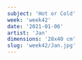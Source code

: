 ```yaml
---
subject: 'Hot or Cold'
week: 'week42'
date: '2021-01-06'
artist: 'Jan'
dimensions: '28x40 cm'
slug: 'week42/Jan.jpg'
---
```

